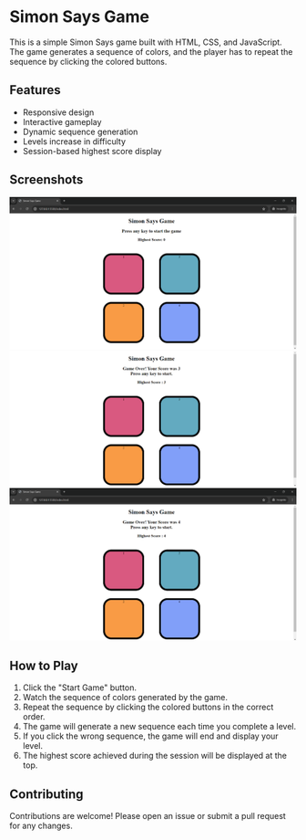# Simon Says Game

This is a simple Simon Says game built with HTML, CSS, and JavaScript. The game generates a sequence of colors, and the player has to repeat the sequence by clicking the colored buttons.

## Features
- Responsive design
- Interactive gameplay
- Dynamic sequence generation
- Levels increase in difficulty
- Session-based highest score display

## Screenshots
![screenshot](/Screenshots/Screenshot1.png)
![screenshot](/Screenshots/Screenshot2.png)
![screenshot](/Screenshots/Screenshot3.png)

## How to Play
1. Click the "Start Game" button.
2. Watch the sequence of colors generated by the game.
3. Repeat the sequence by clicking the colored buttons in the correct order.
4. The game will generate a new sequence each time you complete a level.
5. If you click the wrong sequence, the game will end and display your level.
6. The highest score achieved during the session will be displayed at the top.

## Contributing
Contributions are welcome! Please open an issue or submit a pull request for any changes.